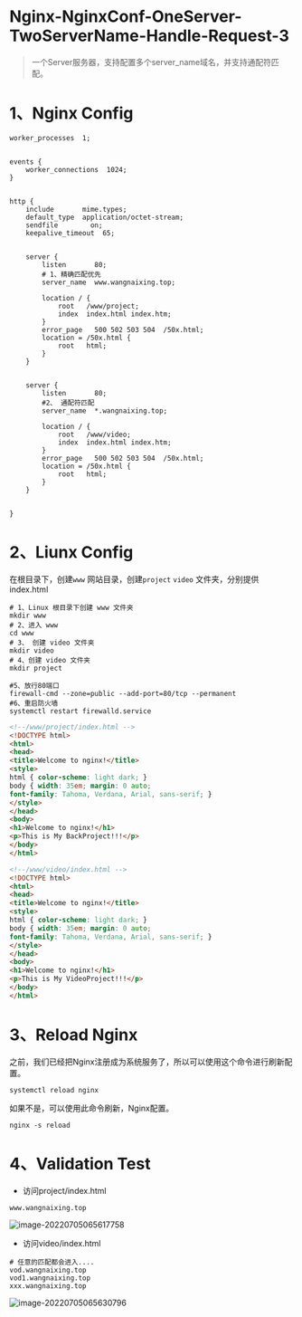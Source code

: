 # Nginx-NginxConf-OneServer-TwoServerName-Handle-Request-3

> 一个Server服务器，支持配置多个server_name域名，并支持通配符匹配。

# 1、Nginx Config

```nginx
worker_processes  1;


events {
    worker_connections  1024;
}


http {
    include       mime.types;
    default_type  application/octet-stream;
    sendfile        on;
    keepalive_timeout  65;
	
 
    server {
        listen       80;
        # 1、精确匹配优先
        server_name  www.wangnaixing.top;

        location / {
            root   /www/project;
            index  index.html index.htm;
        }
        error_page   500 502 503 504  /50x.html;
        location = /50x.html {
            root   html;
        }
    }

	
    server {
        listen       80;
    	#2、 通配符匹配
        server_name  *.wangnaixing.top;

        location / {
            root   /www/video;
            index  index.html index.htm;
        }
        error_page   500 502 503 504  /50x.html;
        location = /50x.html {
            root   html;
        }
    }


}
```

# 2、Liunx Config

在根目录下，创建`www` 网站目录，创建`project` `video` 文件夹，分别提供index.html

```shell
# 1、Linux 根目录下创建 www 文件夹
mkdir www
# 2、进入 www
cd www
# 3、 创建 video 文件夹
mkdir video
# 4、创建 video 文件夹
mkdir project

#5、放行80端口
firewall-cmd --zone=public --add-port=80/tcp --permanent
#6、重启防火墙
systemctl restart firewalld.service
```

```html
<!--/www/project/index.html -->
<!DOCTYPE html>
<html>
<head>
<title>Welcome to nginx!</title>
<style>
html { color-scheme: light dark; }
body { width: 35em; margin: 0 auto;
font-family: Tahoma, Verdana, Arial, sans-serif; }
</style>
</head>
<body>
<h1>Welcome to nginx!</h1>
<p>This is My BackProject!!!</p>
</body>
</html>
```

```html
<!--/www/video/index.html -->
<!DOCTYPE html>
<html>
<head>
<title>Welcome to nginx!</title>
<style>
html { color-scheme: light dark; }
body { width: 35em; margin: 0 auto;
font-family: Tahoma, Verdana, Arial, sans-serif; }
</style>
</head>
<body>
<h1>Welcome to nginx!</h1>
<p>This is My VideoProject!!!</p>
</body>
</html>
```

# 3、Reload Nginx

之前，我们已经把Nginx注册成为系统服务了，所以可以使用这个命令进行刷新配置。

```shell
systemctl reload nginx
```

如果不是，可以使用此命令刷新，Nginx配置。

```shell
nginx -s reload
```



# 4、Validation Test

- 访问project/index.html

```properties
www.wangnaixing.top
```

![image-20220705065617758](011-Nginx-NginxConf-OneServer-TwoServerName-Handle-Request-3.assets/image-20220705065617758.png)

- 访问video/index.html

```properties
# 任意的匹配都会进入....
vod.wangnaixing.top
vod1.wangnaixing.top
xxx.wangnaixing.top
```

![image-20220705065630796](011-Nginx-NginxConf-OneServer-TwoServerName-Handle-Request-3.assets/image-20220705065630796.png)